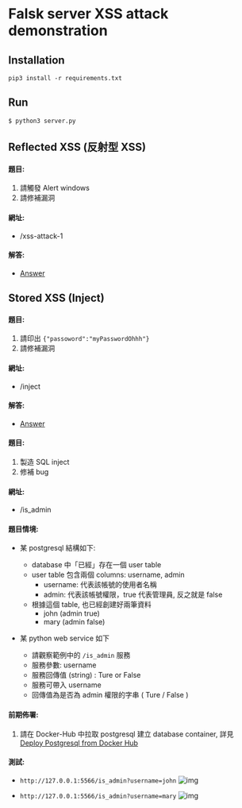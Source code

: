 # Falsk server XSS attack demonstration

## Installation
```bash=
pip3 install -r requirements.txt
```

## Run
```bash=
$ python3 server.py
```

## Reflected XSS (反射型 XSS)

#### 題目:
1. 請觸發 Alert windows
2. 請修補漏洞

#### 網址:
- /xss-attack-1

#### 解答:
- [Answer](https://github.com/yillkid/ntc-white-hat/tree/master/answer-xss-flask-server/001)

## Stored XSS (Inject)

#### 題目:
1. 請印出 `{"passoword":"myPasswordOhhh"}` 
2. 請修補漏洞

#### 網址:
- /inject

#### 解答:
- [Answer](https://github.com/yillkid/ntc-white-hat/tree/master/answer-xss-flask-server/002)

#### 題目:
1. 製造 SQL inject
2. 修補 bug

#### 網址:
- /is_admin

#### 題目情境:
- 某 postgresql 結構如下:
  - database 中「已經」存在一個 user table
  - user table 包含兩個 columns: username, admin
    - username: 代表該帳號的使用者名稱
    - admin: 代表該帳號權限，true 代表管理員, 反之就是 false
  - 根據這個 table, 也已經創建好兩筆資料
    - john (admin true)
    - mary (admin false)

- 某 python web service 如下
  - 請觀察範例中的 `/is_admin` 服務
  - 服務參數: username
  - 服務回傳值 (string) : Ture or False
  - 服務可帶入 username
  - 回傳值為是否為 admin 權限的字串 ( Ture / False ) 

#### 前期佈署:
1. 請在 Docker-Hub 中拉取 postgresql 建立 database container, 詳見 [Deploy Postgresql from Docker Hub](docs/deploy_db/README.md)

#### 測試:
- `http://127.0.0.1:5566/is_admin?username=john`
![img]("https://github.com/yillkid/xss-flask-server/blob/master/docs/imgs/is_admin_john.png?raw=true)

- `http://127.0.0.1:5566/is_admin?username=mary`
![img]("https://github.com/yillkid/xss-flask-server/blob/master/docs/imgs/is_admin_mary.png?raw=true)
